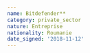 ```yaml
---
name: Bitdefender**
category: private_sector
nature: Entreprise
nationality: Roumanie
date_signed: '2018-11-12'
---
```

    
